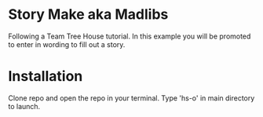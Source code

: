 # Story Make aka Madlibs
Following a Team Tree House tutorial. In this example you will be promoted to enter in wording to fill out a story.

# Installation
Clone repo and open the repo in your terminal. Type 'hs-o' in main directory to launch.
